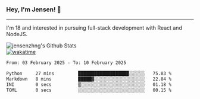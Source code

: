 ### Hey, I'm Jensen! 👋

---

I'm 18 and interested in pursuing full-stack development with React and NodeJS.

![jensenzhng's Github Stats](https://github-readme-stats.vercel.app/api?username=jensenzhng&theme=dark&show_icons=true&count_private=true)
<br />
[![wakatime](https://wakatime.com/badge/user/cbfc263d-3611-4e36-8278-8fad45fe3f62.svg)](https://wakatime.com/@cbfc263d-3611-4e36-8278-8fad45fe3f62)

<!--START_SECTION:waka-->

```txt
From: 03 February 2025 - To: 10 February 2025

Python     27 mins         ███████████████████░░░░░░   75.83 %
Markdown   8 mins          █████▓░░░░░░░░░░░░░░░░░░░   22.84 %
INI        0 secs          ▒░░░░░░░░░░░░░░░░░░░░░░░░   01.18 %
TOML       0 secs          ░░░░░░░░░░░░░░░░░░░░░░░░░   00.15 %
```

<!--END_SECTION:waka-->
